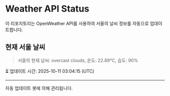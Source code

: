 
# Weather API Status

이 리포지토리는 OpenWeather API를 사용하여 서울의 날씨 정보를 자동으로 업데이트합니다.

## 현재 서울 날씨
> 서울의 현재 날씨: overcast clouds, 온도: 22.89°C, 습도: 90%

⏳ 업데이트 시간: 2025-10-11 03:04:15 (UTC)

---
자동 업데이트 봇에 의해 관리됩니다.
